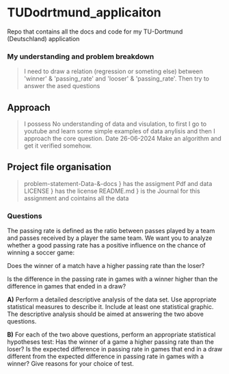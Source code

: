 
# TUDodrtmund_applicaiton

Repo that contains all the docs and code for my TU-Dortmund (Deutschland) application

### My understanding and problem breakdown

>I need to draw a relation (regression or someting else) between 'winner' & 'passing_rate' and 'looser' & 'passing_rate'.
>Then try to answer the ased questions

## Approach

>I possess No understanding of data and visulation, to first I go to youtube and learn some simple examples of data anylisis and then I approach the core question. Date 26-06-2024
>Make an algorithm and get it verified somehow.

## Project file organisation

 > problem-statement-Data-&-docs } has the assigment Pdf and data
 > LICENSE } has the license
 > README.md } is the Journal for this assignment and cointains all the data

### Questions

The passing rate is defined as the ratio between passes played by a team and passes received by a
player the same team. We want you to analyze whether a good passing rate has a positive influence on
the chance of winning a soccer game:

 Does the winner of a match have a higher passing rate than the loser? 

 Is the difference in the passing rate in games with a winner higher than the difference in games that ended in a draw?

**A)** Perform a detailed descriptive analysis of the data set. Use appropriate statistical measures to
describe it. Include at least one statistical graphic. The descriptive analysis should be aimed at
answering the two above questions.

**B)** For each of the two above questions, perform an appropriate statistical hypotheses test: Has the
winner of a game a higher passing rate than the loser? Is the expected difference in passing rate
in games that end in a draw different from the expected difference in passing rate in games with
a winner? Give reasons for your choice of test.
